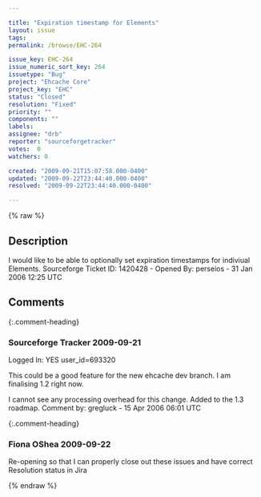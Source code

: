 ```yaml
---

title: "Expiration timestamp for Elements"
layout: issue
tags: 
permalink: /browse/EHC-264

issue_key: EHC-264
issue_numeric_sort_key: 264
issuetype: "Bug"
project: "Ehcache Core"
project_key: "EHC"
status: "Closed"
resolution: "Fixed"
priority: ""
components: ""
labels: 
assignee: "drb"
reporter: "sourceforgetracker"
votes:  0
watchers: 0

created: "2009-09-21T15:07:58.000-0400"
updated: "2009-09-22T23:44:40.000-0400"
resolved: "2009-09-22T23:44:40.000-0400"

---
```




{% raw %}



## Description

<div markdown="1" class="description">

I would like to be able to optionally set expiration
timestamps for indiviual Elements.
Sourceforge Ticket ID: 1420428 - Opened By: perseios - 31 Jan 2006 12:25 UTC

</div>

## Comments


{:.comment-heading}
### **Sourceforge Tracker** <span class="date">2009-09-21</span>

<div markdown="1" class="comment">

Logged In: YES 
user\_id=693320

This could be a good feature for the new ehcache dev branch. I am finalising 1.2 
right now. 

I cannot see any processing overhead for this change. Added to the 1.3 
roadmap.
Comment by: gregluck - 15 Apr 2006 06:01 UTC

</div>


{:.comment-heading}
### **Fiona OShea** <span class="date">2009-09-22</span>

<div markdown="1" class="comment">

Re-opening so that I can properly close out these issues and have correct Resolution status in Jira

</div>



{% endraw %}
